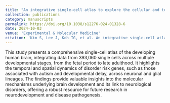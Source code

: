 ```yaml
---
title: "An integrative single-cell atlas to explore the cellular and temporal specificity of neurological disorder genes during human brain development"
collection: publications
category: manuscripts
permalink: https://doi.org/10.1038/s12276-024-01328-6
date: 2024-10-03
venue: 'Experimental & Molecular Medicine'
citation: 'Kim S, Lee J, Koh IG, et al. An integrative single-cell atlas for exploring the cellular and temporal specificity of genes related to neurological disorders during human brain development. Exp Mol Med. 2024;56(10):2271-2282. doi:10.1038/s12276-024-01328-6. PMID: 39363111.'
---
```


This study presents a comprehensive single-cell atlas of the developing human brain, integrating data from 393,060 single cells across multiple developmental stages, from the fetal period to late adulthood. It highlights the temporal and spatial dynamics of disorder risk genes, such as those associated with autism and developmental delay, across neuronal and glial lineages. The findings provide valuable insights into the molecular mechanisms underlying brain development and its link to neurological disorders, offering a robust resource for future research in neurodevelopment and disease pathogenesis.
